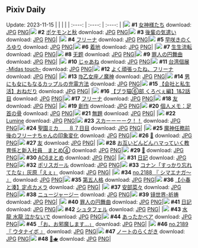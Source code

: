 ## Pixiv Daily
Update: 2023-11-15
|      |      |      |
| :----: | :----: | :----: |
|![](https://pixiv.microyu.workers.dev/c/240x480/img-master/img/2023/11/14/00/00/47/113389159_p0_master1200.jpg) **#1** [女神様たち](https://www.pixiv.net/artworks/113389159) download: [JPG](https://pixiv.microyu.workers.dev/img-original/img/2023/11/14/00/00/47/113389159_p0.jpg) [PNG](https://pixiv.microyu.workers.dev/img-original/img/2023/11/14/00/00/47/113389159_p0.png)|![](https://pixiv.microyu.workers.dev/c/240x480/img-master/img/2023/11/13/00/02/12/113363932_p0_master1200.jpg) **#2** [ポケモンと秋](https://www.pixiv.net/artworks/113363932) download: [JPG](https://pixiv.microyu.workers.dev/img-original/img/2023/11/13/00/02/12/113363932_p0.jpg) [PNG](https://pixiv.microyu.workers.dev/img-original/img/2023/11/13/00/02/12/113363932_p0.png)|![](https://pixiv.microyu.workers.dev/c/240x480/img-master/img/2023/11/13/08/03/40/113371348_p0_master1200.jpg) **#3** [後輩の気遣い](https://www.pixiv.net/artworks/113371348) download: [JPG](https://pixiv.microyu.workers.dev/img-original/img/2023/11/13/08/03/40/113371348_p0.jpg) [PNG](https://pixiv.microyu.workers.dev/img-original/img/2023/11/13/08/03/40/113371348_p0.png)|
|![](https://pixiv.microyu.workers.dev/c/240x480/img-master/img/2023/11/14/00/00/16/113389042_p0_master1200.jpg) **#4** [フリーナ](https://www.pixiv.net/artworks/113389042) download: [JPG](https://pixiv.microyu.workers.dev/img-original/img/2023/11/14/00/00/16/113389042_p0.jpg) [PNG](https://pixiv.microyu.workers.dev/img-original/img/2023/11/14/00/00/16/113389042_p0.png)|![](https://pixiv.microyu.workers.dev/c/240x480/img-master/img/2023/11/13/00/25/24/113364798_p0_master1200.jpg) **#5** [早咲きのくろゆり](https://www.pixiv.net/artworks/113364798) download: [JPG](https://pixiv.microyu.workers.dev/img-original/img/2023/11/13/00/25/24/113364798_p0.jpg) [PNG](https://pixiv.microyu.workers.dev/img-original/img/2023/11/13/00/25/24/113364798_p0.png)|![](https://pixiv.microyu.workers.dev/c/240x480/img-master/img/2023/11/14/06/00/05/113394364_p0_master1200.jpg) **#6** [着地](https://www.pixiv.net/artworks/113394364) download: [JPG](https://pixiv.microyu.workers.dev/img-original/img/2023/11/14/06/00/05/113394364_p0.jpg) [PNG](https://pixiv.microyu.workers.dev/img-original/img/2023/11/14/06/00/05/113394364_p0.png)|
|![](https://pixiv.microyu.workers.dev/c/240x480/img-master/img/2023/11/14/00/00/14/113389033_p0_master1200.jpg) **#7** [生生流転](https://www.pixiv.net/artworks/113389033) download: [JPG](https://pixiv.microyu.workers.dev/img-original/img/2023/11/14/00/00/14/113389033_p0.jpg) [PNG](https://pixiv.microyu.workers.dev/img-original/img/2023/11/14/00/00/14/113389033_p0.png)|![](https://pixiv.microyu.workers.dev/c/240x480/img-master/img/2023/11/13/00/40/18/113365349_p0_master1200.jpg) **#8** [无题](https://www.pixiv.net/artworks/113365349) download: [JPG](https://pixiv.microyu.workers.dev/img-original/img/2023/11/13/00/40/18/113365349_p0.jpg) [PNG](https://pixiv.microyu.workers.dev/img-original/img/2023/11/13/00/40/18/113365349_p0.png)|![](https://pixiv.microyu.workers.dev/c/240x480/img-master/img/2023/11/13/08/03/03/113371339_p0_master1200.jpg) **#9** [罪人の円舞曲](https://www.pixiv.net/artworks/113371339) download: [JPG](https://pixiv.microyu.workers.dev/img-original/img/2023/11/13/08/03/03/113371339_p0.jpg) [PNG](https://pixiv.microyu.workers.dev/img-original/img/2023/11/13/08/03/03/113371339_p0.png)|
|![](https://pixiv.microyu.workers.dev/c/240x480/img-master/img/2023/11/13/00/00/37/113363768_p0_master1200.jpg) **#10** [じゃあね](https://www.pixiv.net/artworks/113363768) download: [JPG](https://pixiv.microyu.workers.dev/img-original/img/2023/11/13/00/00/37/113363768_p0.jpg) [PNG](https://pixiv.microyu.workers.dev/img-original/img/2023/11/13/00/00/37/113363768_p0.png)|![](https://pixiv.microyu.workers.dev/c/240x480/img-master/img/2023/11/14/00/00/20/113389059_p0_master1200.jpg) **#11** [台湾個展 -Midas touch-](https://www.pixiv.net/artworks/113389059) download: [JPG](https://pixiv.microyu.workers.dev/img-original/img/2023/11/14/00/00/20/113389059_p0.jpg) [PNG](https://pixiv.microyu.workers.dev/img-original/img/2023/11/14/00/00/20/113389059_p0.png)|![](https://pixiv.microyu.workers.dev/c/240x480/img-master/img/2023/11/13/00/44/38/113365471_p0_master1200.jpg) **#12** [よく頑張ったね、フリーナ](https://www.pixiv.net/artworks/113365471) download: [JPG](https://pixiv.microyu.workers.dev/img-original/img/2023/11/13/00/44/38/113365471_p0.jpg) [PNG](https://pixiv.microyu.workers.dev/img-original/img/2023/11/13/00/44/38/113365471_p0.png)|
|![](https://pixiv.microyu.workers.dev/c/240x480/img-master/img/2023/11/13/00/00/39/113363772_p0_master1200.jpg) **#13** [♍乙女座ノ魔神](https://www.pixiv.net/artworks/113363772) download: [JPG](https://pixiv.microyu.workers.dev/img-original/img/2023/11/13/00/00/39/113363772_p0.jpg) [PNG](https://pixiv.microyu.workers.dev/img-original/img/2023/11/13/00/00/39/113363772_p0.png)|![](https://pixiv.microyu.workers.dev/c/240x480/img-master/img/2023/11/13/00/00/49/113363808_p0_master1200.jpg) **#14** [男にも女にもなるカップルの充電方法](https://www.pixiv.net/artworks/113363808) download: [JPG](https://pixiv.microyu.workers.dev/img-original/img/2023/11/13/00/00/49/113363808_p0.jpg) [PNG](https://pixiv.microyu.workers.dev/img-original/img/2023/11/13/00/00/49/113363808_p0.png)|![](https://pixiv.microyu.workers.dev/c/240x480/img-master/img/2023/11/14/12/00/10/113398447_p0_master1200.jpg) **#15** [【会社と私生活】おねだり](https://www.pixiv.net/artworks/113398447) download: [JPG](https://pixiv.microyu.workers.dev/img-original/img/2023/11/14/12/00/10/113398447_p0.jpg) [PNG](https://pixiv.microyu.workers.dev/img-original/img/2023/11/14/12/00/10/113398447_p0.png)|
|![](https://pixiv.microyu.workers.dev/c/240x480/img-master/img/2023/11/13/19/00/07/113380534_p0_master1200.jpg) **#16** [【ブラ猫⑥部 くろべぇ編】1&2話目](https://www.pixiv.net/artworks/113380534) download: [JPG](https://pixiv.microyu.workers.dev/img-original/img/2023/11/13/19/00/07/113380534_p0.jpg) [PNG](https://pixiv.microyu.workers.dev/img-original/img/2023/11/13/19/00/07/113380534_p0.png)|![](https://pixiv.microyu.workers.dev/c/240x480/img-master/img/2023/11/13/00/04/42/113364081_p0_master1200.jpg) **#17** [フリーナ](https://www.pixiv.net/artworks/113364081) download: [JPG](https://pixiv.microyu.workers.dev/img-original/img/2023/11/13/00/04/42/113364081_p0.jpg) [PNG](https://pixiv.microyu.workers.dev/img-original/img/2023/11/13/00/04/42/113364081_p0.png)|![](https://pixiv.microyu.workers.dev/c/240x480/img-master/img/2023/11/14/00/00/25/113389077_p0_master1200.jpg) **#18** [友](https://www.pixiv.net/artworks/113389077) download: [JPG](https://pixiv.microyu.workers.dev/img-original/img/2023/11/14/00/00/25/113389077_p0.jpg) [PNG](https://pixiv.microyu.workers.dev/img-original/img/2023/11/14/00/00/25/113389077_p0.png)|
|![](https://pixiv.microyu.workers.dev/c/240x480/img-master/img/2023/11/14/18/40/34/113404345_p0_master1200.jpg) **#19** [創作](https://www.pixiv.net/artworks/113404345) download: [JPG](https://pixiv.microyu.workers.dev/img-original/img/2023/11/14/18/40/34/113404345_p0.jpg) [PNG](https://pixiv.microyu.workers.dev/img-original/img/2023/11/14/18/40/34/113404345_p0.png)|![](https://pixiv.microyu.workers.dev/c/240x480/img-master/img/2023/11/14/07/00/07/113394993_p0_master1200.jpg) **#20** [個人メモ：足首の骨](https://www.pixiv.net/artworks/113394993) download: [JPG](https://pixiv.microyu.workers.dev/img-original/img/2023/11/14/07/00/07/113394993_p0.jpg) [PNG](https://pixiv.microyu.workers.dev/img-original/img/2023/11/14/07/00/07/113394993_p0.png)|![](https://pixiv.microyu.workers.dev/c/240x480/img-master/img/2023/11/13/19/11/09/113380832_p0_master1200.jpg) **#21** [無題](https://www.pixiv.net/artworks/113380832) download: [JPG](https://pixiv.microyu.workers.dev/img-original/img/2023/11/13/19/11/09/113380832_p0.jpg) [PNG](https://pixiv.microyu.workers.dev/img-original/img/2023/11/13/19/11/09/113380832_p0.png)|
|![](https://pixiv.microyu.workers.dev/c/240x480/img-master/img/2023/11/13/00/24/30/113364767_p0_master1200.jpg) **#22** [Lumine](https://www.pixiv.net/artworks/113364767) download: [JPG](https://pixiv.microyu.workers.dev/img-original/img/2023/11/13/00/24/30/113364767_p0.jpg) [PNG](https://pixiv.microyu.workers.dev/img-original/img/2023/11/13/00/24/30/113364767_p0.png)|![](https://pixiv.microyu.workers.dev/c/240x480/img-master/img/2023/11/13/00/00/08/113363644_p0_master1200.jpg) **#23** [スカーーーーク！！](https://www.pixiv.net/artworks/113363644) download: [JPG](https://pixiv.microyu.workers.dev/img-original/img/2023/11/13/00/00/08/113363644_p0.jpg) [PNG](https://pixiv.microyu.workers.dev/img-original/img/2023/11/13/00/00/08/113363644_p0.png)|![](https://pixiv.microyu.workers.dev/c/240x480/img-master/img/2023/11/13/00/00/29/113363732_p0_master1200.jpg) **#24** [聖園ミカ　　８７日目](https://www.pixiv.net/artworks/113363732) download: [JPG](https://pixiv.microyu.workers.dev/img-original/img/2023/11/13/00/00/29/113363732_p0.jpg) [PNG](https://pixiv.microyu.workers.dev/img-original/img/2023/11/13/00/00/29/113363732_p0.png)|
|![](https://pixiv.microyu.workers.dev/c/240x480/img-master/img/2023/11/13/18/11/04/113379581_p0_master1200.jpg) **#25** [魔神任務前後のフリーナちゃんの印象変化](https://www.pixiv.net/artworks/113379581) download: [JPG](https://pixiv.microyu.workers.dev/img-original/img/2023/11/13/18/11/04/113379581_p0.jpg) [PNG](https://pixiv.microyu.workers.dev/img-original/img/2023/11/13/18/11/04/113379581_p0.png)|![](https://pixiv.microyu.workers.dev/c/240x480/img-master/img/2023/11/13/00/40/00/113365341_p0_master1200.jpg) **#26** [🖤](https://www.pixiv.net/artworks/113365341) download: [JPG](https://pixiv.microyu.workers.dev/img-original/img/2023/11/13/00/40/00/113365341_p0.jpg) [PNG](https://pixiv.microyu.workers.dev/img-original/img/2023/11/13/00/40/00/113365341_p0.png)|![](https://pixiv.microyu.workers.dev/c/240x480/img-master/img/2023/11/14/00/00/22/113389068_p0_master1200.jpg) **#27** [友](https://www.pixiv.net/artworks/113389068) download: [JPG](https://pixiv.microyu.workers.dev/img-original/img/2023/11/14/00/00/22/113389068_p0.jpg) [PNG](https://pixiv.microyu.workers.dev/img-original/img/2023/11/14/00/00/22/113389068_p0.png)|
|![](https://pixiv.microyu.workers.dev/c/240x480/img-master/img/2023/11/13/00/03/38/113364017_p0_master1200.jpg) **#28** [お互いどんどんハマっていく教育係と新入社員　まとめ④](https://www.pixiv.net/artworks/113364017) download: [JPG](https://pixiv.microyu.workers.dev/img-original/img/2023/11/13/00/03/38/113364017_p0.jpg) [PNG](https://pixiv.microyu.workers.dev/img-original/img/2023/11/13/00/03/38/113364017_p0.png)|![](https://pixiv.microyu.workers.dev/c/240x480/img-master/img/2023/11/13/14/36/24/113376171_p0_master1200.jpg) **#29** [🫧](https://www.pixiv.net/artworks/113376171) download: [JPG](https://pixiv.microyu.workers.dev/img-original/img/2023/11/13/14/36/24/113376171_p0.jpg) [PNG](https://pixiv.microyu.workers.dev/img-original/img/2023/11/13/14/36/24/113376171_p0.png)|![](https://pixiv.microyu.workers.dev/c/240x480/img-master/img/2023/11/13/09/02/45/113371962_p0_master1200.jpg) **#30** [AC6まとめ](https://www.pixiv.net/artworks/113371962) download: [JPG](https://pixiv.microyu.workers.dev/img-original/img/2023/11/13/09/02/45/113371962_p0.jpg) [PNG](https://pixiv.microyu.workers.dev/img-original/img/2023/11/13/09/02/45/113371962_p0.png)|
|![](https://pixiv.microyu.workers.dev/c/240x480/img-master/img/2023/11/13/18/30/23/113379954_p0_master1200.jpg) **#31** [日記](https://www.pixiv.net/artworks/113379954) download: [JPG](https://pixiv.microyu.workers.dev/img-original/img/2023/11/13/18/30/23/113379954_p0.jpg) [PNG](https://pixiv.microyu.workers.dev/img-original/img/2023/11/13/18/30/23/113379954_p0.png)|![](https://pixiv.microyu.workers.dev/c/240x480/img-master/img/2023/11/13/19/10/56/113380826_p0_master1200.jpg) **#32** [ポリスガール](https://www.pixiv.net/artworks/113380826) download: [JPG](https://pixiv.microyu.workers.dev/img-original/img/2023/11/13/19/10/56/113380826_p0.jpg) [PNG](https://pixiv.microyu.workers.dev/img-original/img/2023/11/13/19/10/56/113380826_p0.png)|![](https://pixiv.microyu.workers.dev/c/240x480/img-master/img/2023/11/13/15/33/20/113376949_p0_master1200.jpg) **#33** [コナン「すっかり忘れてたな」灰原「えぇ」](https://www.pixiv.net/artworks/113376949) download: [JPG](https://pixiv.microyu.workers.dev/img-original/img/2023/11/13/15/33/20/113376949_p0.jpg) [PNG](https://pixiv.microyu.workers.dev/img-original/img/2023/11/13/15/33/20/113376949_p0.png)|
|![](https://pixiv.microyu.workers.dev/c/240x480/img-master/img/2023/11/13/12/19/11/113374402_p0_master1200.jpg) **#34** [no.2188 『 シマエナガ〜 』](https://www.pixiv.net/artworks/113374402) download: [JPG](https://pixiv.microyu.workers.dev/img-original/img/2023/11/13/12/19/11/113374402_p0.jpg) [PNG](https://pixiv.microyu.workers.dev/img-original/img/2023/11/13/12/19/11/113374402_p0.png)|![](https://pixiv.microyu.workers.dev/c/240x480/img-master/img/2023/11/14/00/00/44/113389151_p0_master1200.jpg) **#35** [第五人格](https://www.pixiv.net/artworks/113389151) download: [JPG](https://pixiv.microyu.workers.dev/img-original/img/2023/11/14/00/00/44/113389151_p0.jpg) [PNG](https://pixiv.microyu.workers.dev/img-original/img/2023/11/14/00/00/44/113389151_p0.png)|![](https://pixiv.microyu.workers.dev/c/240x480/img-master/img/2023/11/13/21/15/14/113384022_p0_master1200.jpg) **#36** [【小春と湊】定点カメラ](https://www.pixiv.net/artworks/113384022) download: [JPG](https://pixiv.microyu.workers.dev/img-original/img/2023/11/13/21/15/14/113384022_p0.jpg) [PNG](https://pixiv.microyu.workers.dev/img-original/img/2023/11/13/21/15/14/113384022_p0.png)|
|![](https://pixiv.microyu.workers.dev/c/240x480/img-master/img/2023/11/13/08/45/49/113371759_p0_master1200.jpg) **#37** [安部菜々](https://www.pixiv.net/artworks/113371759) download: [JPG](https://pixiv.microyu.workers.dev/img-original/img/2023/11/13/08/45/49/113371759_p0.jpg) [PNG](https://pixiv.microyu.workers.dev/img-original/img/2023/11/13/08/45/49/113371759_p0.png)|![](https://pixiv.microyu.workers.dev/c/240x480/img-master/img/2023/11/14/23/45/22/113412305_p0_master1200.jpg) **#38** [ニュージャージー](https://www.pixiv.net/artworks/113412305) download: [JPG](https://pixiv.microyu.workers.dev/img-original/img/2023/11/14/23/45/22/113412305_p0.jpg) [PNG](https://pixiv.microyu.workers.dev/img-original/img/2023/11/14/23/45/22/113412305_p0.png)|![](https://pixiv.microyu.workers.dev/c/240x480/img-master/img/2023/11/14/00/00/03/113388975_p0_master1200.jpg) **#39** [镜世界-祈祷](https://www.pixiv.net/artworks/113388975) download: [JPG](https://pixiv.microyu.workers.dev/img-original/img/2023/11/14/00/00/03/113388975_p0.jpg) [PNG](https://pixiv.microyu.workers.dev/img-original/img/2023/11/14/00/00/03/113388975_p0.png)|
|![](https://pixiv.microyu.workers.dev/c/240x480/img-master/img/2023/11/13/12/24/49/113374470_p0_master1200.jpg) **#40** [罪人の円舞曲](https://www.pixiv.net/artworks/113374470) download: [JPG](https://pixiv.microyu.workers.dev/img-original/img/2023/11/13/12/24/49/113374470_p0.jpg) [PNG](https://pixiv.microyu.workers.dev/img-original/img/2023/11/13/12/24/49/113374470_p0.png)|![](https://pixiv.microyu.workers.dev/c/240x480/img-master/img/2023/11/14/18/43/41/113404410_p0_master1200.jpg) **#41** [日記](https://www.pixiv.net/artworks/113404410) download: [JPG](https://pixiv.microyu.workers.dev/img-original/img/2023/11/14/18/43/41/113404410_p0.jpg) [PNG](https://pixiv.microyu.workers.dev/img-original/img/2023/11/14/18/43/41/113404410_p0.png)|![](https://pixiv.microyu.workers.dev/c/240x480/img-master/img/2023/11/13/21/12/49/113383955_p0_master1200.jpg) **#42** [シュタフェル](https://www.pixiv.net/artworks/113383955) download: [JPG](https://pixiv.microyu.workers.dev/img-original/img/2023/11/13/21/12/49/113383955_p0.jpg) [PNG](https://pixiv.microyu.workers.dev/img-original/img/2023/11/13/21/12/49/113383955_p0.png)|
|![](https://pixiv.microyu.workers.dev/c/240x480/img-master/img/2023/11/13/14/15/58/113375931_p0_master1200.jpg) **#43** [水龍 水龍 泣かないで](https://www.pixiv.net/artworks/113375931) download: [JPG](https://pixiv.microyu.workers.dev/img-original/img/2023/11/13/14/15/58/113375931_p0.jpg) [PNG](https://pixiv.microyu.workers.dev/img-original/img/2023/11/13/14/15/58/113375931_p0.png)|![](https://pixiv.microyu.workers.dev/c/240x480/img-master/img/2023/11/13/14/38/00/113376196_p0_master1200.jpg) **#44** [あったかベア](https://www.pixiv.net/artworks/113376196) download: [JPG](https://pixiv.microyu.workers.dev/img-original/img/2023/11/13/14/38/00/113376196_p0.jpg) [PNG](https://pixiv.microyu.workers.dev/img-original/img/2023/11/13/14/38/00/113376196_p0.png)|![](https://pixiv.microyu.workers.dev/c/240x480/img-master/img/2023/11/13/17/12/39/113378461_p0_master1200.jpg) **#45** [「お、お邪魔します…」](https://www.pixiv.net/artworks/113378461) download: [JPG](https://pixiv.microyu.workers.dev/img-original/img/2023/11/13/17/12/39/113378461_p0.jpg) [PNG](https://pixiv.microyu.workers.dev/img-original/img/2023/11/13/17/12/39/113378461_p0.png)|
|![](https://pixiv.microyu.workers.dev/c/240x480/img-master/img/2023/11/14/12/41/24/113399106_p0_master1200.jpg) **#46** [no.2189 『 ウタナイボ 』](https://www.pixiv.net/artworks/113399106) download: [JPG](https://pixiv.microyu.workers.dev/img-original/img/2023/11/14/12/41/24/113399106_p0.jpg) [PNG](https://pixiv.microyu.workers.dev/img-original/img/2023/11/14/12/41/24/113399106_p0.png)|![](https://pixiv.microyu.workers.dev/c/240x480/img-master/img/2023/11/14/00/25/23/113389991_p0_master1200.jpg) **#47** [ノートのらくがき](https://www.pixiv.net/artworks/113389991) download: [JPG](https://pixiv.microyu.workers.dev/img-original/img/2023/11/14/00/25/23/113389991_p0.jpg) [PNG](https://pixiv.microyu.workers.dev/img-original/img/2023/11/14/00/25/23/113389991_p0.png)|![](https://pixiv.microyu.workers.dev/c/240x480/img-master/img/2023/11/13/20/17/17/113382445_p0_master1200.jpg) **#48** [🍰🫖](https://www.pixiv.net/artworks/113382445) download: [JPG](https://pixiv.microyu.workers.dev/img-original/img/2023/11/13/20/17/17/113382445_p0.jpg) [PNG](https://pixiv.microyu.workers.dev/img-original/img/2023/11/13/20/17/17/113382445_p0.png)|
